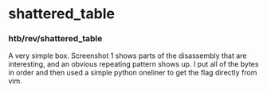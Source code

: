# shattered_table
### htb/rev/shattered_table

A very simple box. Screenshot 1 shows parts of the disassembly that are interesting, and an obvious repeating pattern shows up.
I put all of the bytes in order and then used a simple python oneliner to get the flag directly from vim.
